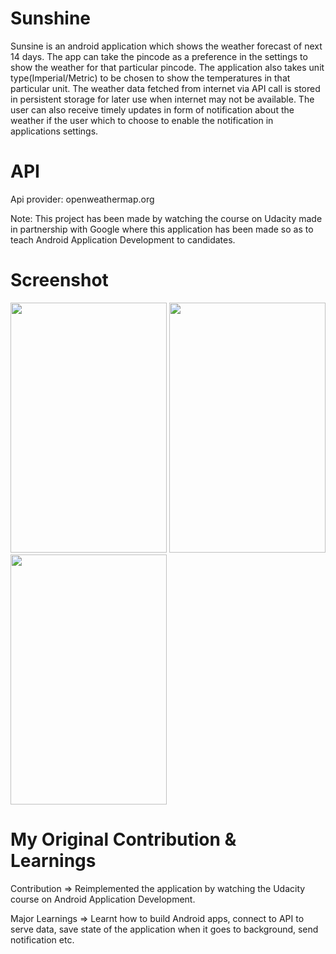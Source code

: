 # Sunshine
Sunsine is an android application which shows the weather forecast of next 14 days. The app can take the pincode as a preference in the settings to show the weather for that particular pincode. The application also takes unit type(Imperial/Metric) to be chosen to show the temperatures in that particular unit. The weather data fetched from internet via API call is stored in persistent storage for later use when internet may not be available. The user can also receive timely updates in form of notification about the weather if the user which to choose to enable the notification in applications settings.

# API
Api provider: openweathermap.org

Note: This project has been made by watching the course on Udacity made in partnership with Google where this application has been made so as to teach Android Application Development to candidates. 

# Screenshot

<img src="https://cloud.githubusercontent.com/assets/16362957/20491343/18462a84-b037-11e6-8b03-ab77fdf28018.png" height="400" width="250">
<img src="https://cloud.githubusercontent.com/assets/16362957/20491345/196189e0-b037-11e6-8ea9-fa49b93933b4.png" height="400" width="250">
<img src="https://cloud.githubusercontent.com/assets/16362957/20491347/1a75bed2-b037-11e6-86c1-18ae861498e3.png" height="400" width="250">

# My Original Contribution & Learnings

Contribution =>
Reimplemented the application by watching the Udacity course on Android Application Development.

Major Learnings => 
Learnt how to build Android apps, connect to API to serve data, save state of the application when it goes to background, send notification etc.

